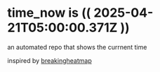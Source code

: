 # time_now is (( 2025-04-21T05:00:00.371Z ))

an automated repo that shows the currnent time

inspired by [breakingheatmap](https://github.com/breakingheatmap/breakingheatmap)